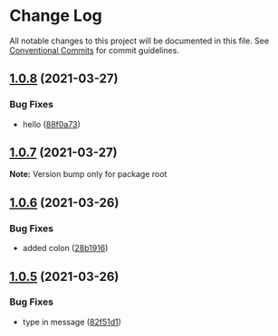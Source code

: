 # Change Log

All notable changes to this project will be documented in this file.
See [Conventional Commits](https://conventionalcommits.org) for commit guidelines.

## [1.0.8](https://github.com/rohitgbg/monorepo-react/compare/v1.0.7...v1.0.8) (2021-03-27)


### Bug Fixes

* hello ([88f0a73](https://github.com/rohitgbg/monorepo-react/commit/88f0a7300d653cc0ebb6b69789138ae08a56dc8b))





## [1.0.7](https://github.com/rohitgbg/monorepo-react/compare/v1.0.6...v1.0.7) (2021-03-27)

**Note:** Version bump only for package root





## [1.0.6](https://github.com/rohitgbg/monorepo-react/compare/v1.0.5...v1.0.6) (2021-03-26)


### Bug Fixes

* added colon ([28b1916](https://github.com/rohitgbg/monorepo-react/commit/28b1916616aec77e161c3546a07b3775acb72f3e))





## [1.0.5](https://github.com/rohitgbg/monorepo-react/compare/v1.0.4...v1.0.5) (2021-03-26)


### Bug Fixes

* type in message ([82f51d1](https://github.com/rohitgbg/monorepo-react/commit/82f51d1965e1d57f8f0a78c61a7dd123ca9ec75c))

